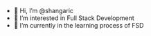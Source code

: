 - 👋 Hi, I’m @shangaric
- 👀 I’m interested in Full Stack Development
- 🌱 I’m currently in the learning process of FSD  
<!---
shangaric/shangaric is a ✨ special ✨ repository because its `README.md` (this file) appears on your GitHub profile.
You can click the Preview link to take a look at your changes.
--->
